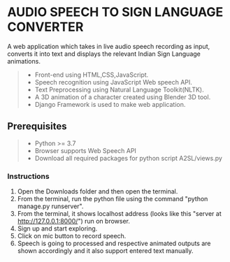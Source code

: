 # AUDIO SPEECH TO SIGN LANGUAGE CONVERTER
A web application which takes in live audio speech recording as input, converts it into text and displays the relevant Indian Sign Language animations.

>- Front-end using HTML,CSS,JavaScript.
>- Speech recognition using JavaScript Web speech API.
>- Text Preprocessing using Natural Language Toolkit(NLTK).
>- A 3D animation of a character created using Blender 3D tool.
>- Django Framework is used to make web application.


## Prerequisites

>- Python >= 3.7
>- Browser supports Web Speech API
>- Download all required packages for python script A2SL/views.py

### Instructions

1. Open the Downloads folder and then open the terminal.
2. From the terminal, run the python file using the command "python manage.py runserver".
3. From the terminal, it shows localhost address (looks like this "server at http://127.0.0.1:8000/") run on browser.
4. Sign up and start exploring.
5. Click on mic button to record speech.
6. Speech is going to processed and respective animated outputs are shown accordingly and it also support entered text manually.

